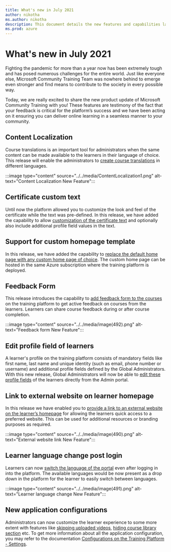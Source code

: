 ```yaml
---
title: What's new in July 2021
author: nikotha
ms.author: nikotha
description: This document details the new features and capabilities launched on the Microsoft Community Training platform in July 2021. 
ms.prod: azure
---
```


# What's new in July 2021

Fighting the pandemic for more than a year now has been extremely tough and has posed numerous challenges for the entire world. Just like everyone else, Microsoft Community Training Team was nowhere behind to emerge even stronger and find means to contribute to the society in every possible way.

Today, we are really excited to share the new product update of Microsoft Community Training with you! These features are testimony of the fact that your feedback is critical for the platform’s success and we have been acting on it ensuring you can deliver online learning in a seamless manner to your community.

## Content Localization

Course translations is an important tool for administrators when the same content can be made available to the learners in their language of choice. This release will enable the administrators to [create course translations](../../content-management/create-content/create-course-category/create-a-new-course.md#option-3-create-multiple-translations-of-a-course) in different languages.

:::image type="content" source="../../media/ContentLocalization1.png" alt-text="Content Localization New Feature":::

## Certificate custom text

Until now the platform allowed you to customize the look and feel of the certificate while the text was pre-defined. In this release, we have added the capability to allow  [customization of the certificate text](../../settings/5_customize-the-certificate-template.md#customize-certificate-text) and optionally also include additional profile field values in the text.

## Support for custom homepage template

In this release, we have added the capability to [replace the default home page with any custom home page of choice](../../infrastructure-management/configure-your-platform-infrastructure/set-up-custom-homepage-for-your-mct-instance.md). The custom home page can be hosted in the same Azure subscription where the training platform is deployed.

## Feedback Form

This release introduces the capability to [add feedback form to the courses](../../content-management/create-content/create-course-category/add-feedback-form-for-a-course.md) on the training platform to get active feedback on courses from the learners. Learners can share course feedback during or after course completion.

:::image type="content" source="../../media/image(492).png" alt-text="Feedback form New Feature":::

## Edit profile field of learners

A learner's profile on the training platform consists of mandatory fields like first name, last name and unique identity (such as email, phone number or username) and additional profile fields defined by the Global Administrators.
With this new release, Global Administrators will now be able to [edit these profile fields](../../user-management/manage-users/edit-user-profile-on-the-platform.md) of the learners directly from the Admin portal.

## Link to external website on learner homepage

In this release we have enabled you to [provide a link to an external website on the learner’s homepage](../../settings/link-to-external-website-on-learner-Homepage.md) for allowing the learners quick access to a preferred website. This can be used for additional resources or branding purposes as required.

 :::image type="content" source="../../media/image(490).png" alt-text="External website link New Feature":::

## Learner language change post login

Learners can now [switch the language of the portal](../../learner-experience/web-app.md#step-3-choose-the-language) even after logging in into the platform. The available languages would be now present as a drop down in the platform for the learner to easily switch between languages.

 :::image type="content" source="../../media/image(491).png" alt-text="Learner language change New Feature":::

## New application configurations

Administrators can now customize the learner experience to some more extent with features like [skipping uploaded videos](../../settings/11_configurations-on-the-training-platform.md#allow-learners-to-skip-videos), [hiding course library section](../../settings/11_configurations-on-the-training-platform.md#hide-course-library) etc. To get more information about all the application configuration, you may refer to the documentation [Configurations on the Training Platform - Settings](../../settings/11_configurations-on-the-training-platform.md).
